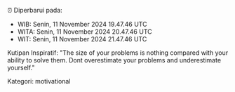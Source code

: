 ⏰ Diperbarui pada:
- WIB: Senin, 11 November 2024 19.47.46 UTC
- WITA: Senin, 11 November 2024 20.47.46 UTC
- WIT: Senin, 11 November 2024 21.47.46 UTC

Kutipan Inspiratif:
"The size of your problems is nothing compared with your ability to solve them. Dont overestimate your problems and underestimate yourself."


Kategori: motivational

